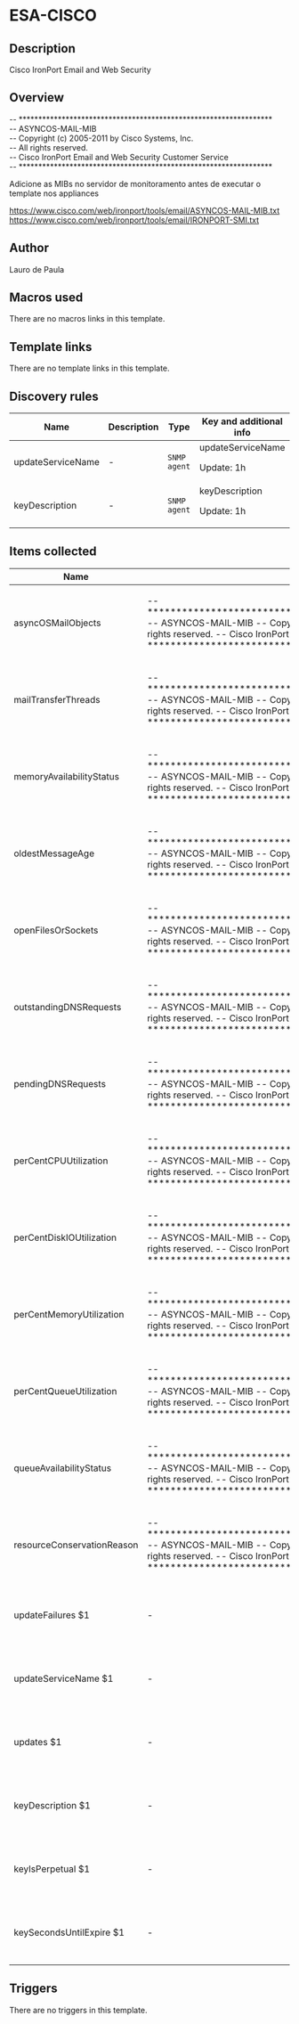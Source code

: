 # ESA-CISCO

## Description

Cisco IronPort Email and Web Security

## Overview

-- *****************************************************************  
-- ASYNCOS-MAIL-MIB  
-- Copyright (c) 2005-2011 by Cisco Systems, Inc.  
-- All rights reserved.  
-- Cisco IronPort Email and Web Security Customer Service  
-- *****************************************************************


Adicione as MIBs no servidor de monitoramento antes de executar o template nos appliances 


<https://www.cisco.com/web/ironport/tools/email/ASYNCOS-MAIL-MIB.txt>  
<https://www.cisco.com/web/ironport/tools/email/IRONPORT-SMI.txt>



## Author

Lauro de Paula

## Macros used

There are no macros links in this template.

## Template links

There are no template links in this template.

## Discovery rules

|Name|Description|Type|Key and additional info|
|----|-----------|----|----|
|updateServiceName|<p>-</p>|`SNMP agent`|updateServiceName<p>Update: 1h</p>|
|keyDescription|<p>-</p>|`SNMP agent`|keyDescription<p>Update: 1h</p>|
## Items collected

|Name|Description|Type|Key and additional info|
|----|-----------|----|----|
|asyncOSMailObjects|<p>-- ***************************************************************** -- ASYNCOS-MAIL-MIB -- Copyright (c) 2005-2011 by Cisco Systems, Inc. -- All rights reserved. -- Cisco IronPort Email and Web Security Customer Service -- *****************************************************************</p>|`SNMP agent`|asyncOSMailObjects.27.0<p>Update: 180s</p>|
|mailTransferThreads|<p>-- ***************************************************************** -- ASYNCOS-MAIL-MIB -- Copyright (c) 2005-2011 by Cisco Systems, Inc. -- All rights reserved. -- Cisco IronPort Email and Web Security Customer Service -- *****************************************************************</p>|`SNMP agent`|mailTransferThreads.0<p>Update: 180s</p>|
|memoryAvailabilityStatus|<p>-- ***************************************************************** -- ASYNCOS-MAIL-MIB -- Copyright (c) 2005-2011 by Cisco Systems, Inc. -- All rights reserved. -- Cisco IronPort Email and Web Security Customer Service -- *****************************************************************</p>|`SNMP agent`|memoryAvailabilityStatus.0<p>Update: 180s</p>|
|oldestMessageAge|<p>-- ***************************************************************** -- ASYNCOS-MAIL-MIB -- Copyright (c) 2005-2011 by Cisco Systems, Inc. -- All rights reserved. -- Cisco IronPort Email and Web Security Customer Service -- *****************************************************************</p>|`SNMP agent`|oldestMessageAge.0<p>Update: 180s</p>|
|openFilesOrSockets|<p>-- ***************************************************************** -- ASYNCOS-MAIL-MIB -- Copyright (c) 2005-2011 by Cisco Systems, Inc. -- All rights reserved. -- Cisco IronPort Email and Web Security Customer Service -- *****************************************************************</p>|`SNMP agent`|openFilesOrSockets.0<p>Update: 180s</p>|
|outstandingDNSRequests|<p>-- ***************************************************************** -- ASYNCOS-MAIL-MIB -- Copyright (c) 2005-2011 by Cisco Systems, Inc. -- All rights reserved. -- Cisco IronPort Email and Web Security Customer Service -- *****************************************************************</p>|`SNMP agent`|outstandingDNSRequests.0<p>Update: 180s</p>|
|pendingDNSRequests|<p>-- ***************************************************************** -- ASYNCOS-MAIL-MIB -- Copyright (c) 2005-2011 by Cisco Systems, Inc. -- All rights reserved. -- Cisco IronPort Email and Web Security Customer Service -- *****************************************************************</p>|`SNMP agent`|pendingDNSRequests.0<p>Update: 180s</p>|
|perCentCPUUtilization|<p>-- ***************************************************************** -- ASYNCOS-MAIL-MIB -- Copyright (c) 2005-2011 by Cisco Systems, Inc. -- All rights reserved. -- Cisco IronPort Email and Web Security Customer Service -- *****************************************************************</p>|`SNMP agent`|perCentCPUUtilization.0<p>Update: 45s</p>|
|perCentDiskIOUtilization|<p>-- ***************************************************************** -- ASYNCOS-MAIL-MIB -- Copyright (c) 2005-2011 by Cisco Systems, Inc. -- All rights reserved. -- Cisco IronPort Email and Web Security Customer Service -- *****************************************************************</p>|`SNMP agent`|perCentDiskIOUtilization.0<p>Update: 45s</p>|
|perCentMemoryUtilization|<p>-- ***************************************************************** -- ASYNCOS-MAIL-MIB -- Copyright (c) 2005-2011 by Cisco Systems, Inc. -- All rights reserved. -- Cisco IronPort Email and Web Security Customer Service -- *****************************************************************</p>|`SNMP agent`|perCentMemoryUtilization.0<p>Update: 45s</p>|
|perCentQueueUtilization|<p>-- ***************************************************************** -- ASYNCOS-MAIL-MIB -- Copyright (c) 2005-2011 by Cisco Systems, Inc. -- All rights reserved. -- Cisco IronPort Email and Web Security Customer Service -- *****************************************************************</p>|`SNMP agent`|perCentQueueUtilization.0<p>Update: 30s</p>|
|queueAvailabilityStatus|<p>-- ***************************************************************** -- ASYNCOS-MAIL-MIB -- Copyright (c) 2005-2011 by Cisco Systems, Inc. -- All rights reserved. -- Cisco IronPort Email and Web Security Customer Service -- *****************************************************************</p>|`SNMP agent`|queueAvailabilityStatus.0<p>Update: 180s</p>|
|resourceConservationReason|<p>-- ***************************************************************** -- ASYNCOS-MAIL-MIB -- Copyright (c) 2005-2011 by Cisco Systems, Inc. -- All rights reserved. -- Cisco IronPort Email and Web Security Customer Service -- *****************************************************************</p>|`SNMP agent`|resourceConservationReason.0<p>Update: 180s</p>|
|updateFailures $1|<p>-</p>|`SNMP agent`|updateFailures[{#SNMPVALUE}]<p>Update: 2h</p><p>LLD</p>|
|updateServiceName $1|<p>-</p>|`SNMP agent`|updateServiceName[{#SNMPVALUE}]<p>Update: 2h</p><p>LLD</p>|
|updates $1|<p>-</p>|`SNMP agent`|updates[{#SNMPVALUE}]<p>Update: 2h</p><p>LLD</p>|
|keyDescription $1|<p>-</p>|`SNMP agent`|keyDescription[{#SNMPVALUE}]<p>Update: 3h</p><p>LLD</p>|
|keyIsPerpetual $1|<p>-</p>|`SNMP agent`|keyIsPerpetual[{#SNMPVALUE}]<p>Update: 3h</p><p>LLD</p>|
|keySecondsUntilExpire $1|<p>-</p>|`SNMP agent`|keySecondsUntilExpire[{#SNMPVALUE}]<p>Update: 3h</p><p>LLD</p>|
## Triggers

There are no triggers in this template.

